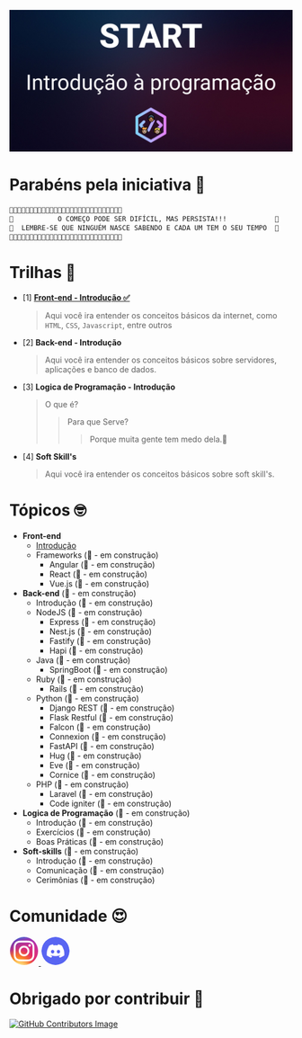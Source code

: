 ![Alt text](images/header.png?raw=true "Header")


# Parabéns pela iniciativa 👏

```
🚨🚨🚨🚨🚨🚨🚨🚨🚨🚨🚨🚨🚨🚨🚨🚨🚨🚨🚨🚨🚨🚨🚨🚨🚨🚨🚨🚨
🚨           O COMEÇO PODE SER DIFÍCIL, MAS PERSISTA!!!            🚨
🚨  LEMBRE-SE QUE NINGUÉM NASCE SABENDO E CADA UM TEM O SEU TEMPO  🚨
🚨🚨🚨🚨🚨🚨🚨🚨🚨🚨🚨🚨🚨🚨🚨🚨🚨🚨🚨🚨🚨🚨🚨🚨🚨🚨🚨🚨
```

# Trilhas 📜
- [1] [**Front-end - Introdução ✅**](Front-end/introducao/README.md)
  > Aqui você ira entender os conceitos básicos da internet, como `HTML`, `CSS`, `Javascript`, entre outros
- [2] **Back-end - Introdução**
  > Aqui você ira entender os conceitos básicos sobre servidores, aplicações e banco de dados.
- [3] **Logica de Programação - Introdução**
  > O que é? 
  >> Para que Serve?
  >>> Porque muita gente tem medo dela.🤯
- [4] **Soft Skill's**
  > Aqui você ira entender os conceitos básicos sobre soft skill's.




# Tópicos 🤓
 - **Front-end**
      - [Introdução](Front-end/introducao/README.md)
      - Frameworks (🚧 - em construção)
        - Angular (🚧 - em construção)
        - React (🚧 - em construção)
        - Vue.js (🚧 - em construção) 
 - **Back-end** (🚧 - em construção)
      - Introdução (🚧 - em construção)
      - NodeJS (🚧 - em construção)
        - Express (🚧 - em construção)
        - Nest.js (🚧 - em construção)
        - Fastify (🚧 - em construção)
        - Hapi (🚧 - em construção)
      - Java (🚧 - em construção)
        - SpringBoot (🚧 - em construção)
      - Ruby (🚧 - em construção)
        - Rails (🚧 - em construção)
      - Python (🚧 - em construção)
        - Django REST (🚧 - em construção)
        - Flask Restful (🚧 - em construção)  
        - Falcon (🚧 - em construção)  
        - Connexion (🚧 - em construção)  
        - FastAPI (🚧 - em construção)  
        - Hug (🚧 - em construção)  
        - Eve (🚧 - em construção)  
        - Cornice (🚧 - em construção)  
      - PHP (🚧 - em construção)
        - Laravel (🚧 - em construção)
        - Code igniter (🚧 - em construção)
 - **Logica de Programação** (🚧 - em construção) 
    - Introdução (🚧 - em construção)
    - Exercícios (🚧 - em construção)
    - Boas Práticas (🚧 - em construção)
 - **Soft-skills** (🚧 - em construção) 
    - Introdução (🚧 - em construção)
    - Comunicação (🚧 - em construção)
    - Cerimônias (🚧 - em construção)

   
# Comunidade 😍
  <picture>
  <a href="https://instagram.com/cabecadedev">
    <img width="50px" style="border:1px solid white;border-radius: 50%;" alt="Shows an illustrated sun in light color mode and a moon with stars in dark color mode." src="images/instagram.png">
  </a>  
  </picture>
  <picture>
  <a href="https://discord.gg/338qBsQCJ4">
  <img width="50px" style="border:1px solid white;border-radius: 50%;"  alt="Shows an illustrated sun in light color mode and a moon with stars in dark color mode." src="images/discord.png">
  </a>
  </picture>


# Obrigado por contribuir 🎉
[![GitHub Contributors Image](https://contrib.rocks/image?repo=cabecadedev/start)](https://github.com/cabecadedev/start/graphs/contributors)